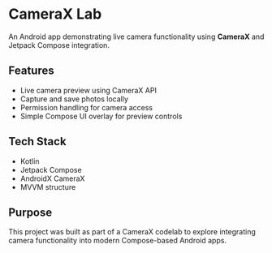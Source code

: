 # CameraX Lab

An Android app demonstrating live camera functionality using **CameraX** and Jetpack Compose integration.

## Features
- Live camera preview using CameraX API  
- Capture and save photos locally  
- Permission handling for camera access  
- Simple Compose UI overlay for preview controls  

## Tech Stack
- Kotlin  
- Jetpack Compose  
- AndroidX CameraX  
- MVVM structure  

## Purpose
This project was built as part of a CameraX codelab to explore integrating camera functionality into modern Compose-based Android apps.
